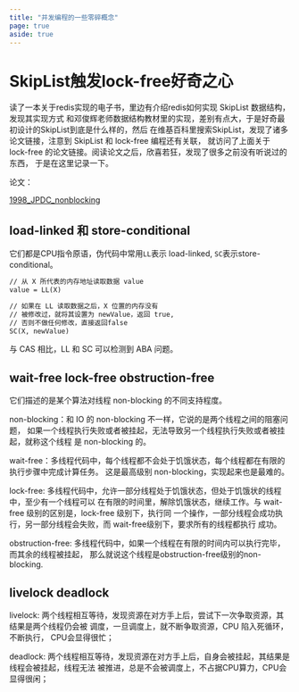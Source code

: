```yaml
---
title: "并发编程的一些零碎概念"
page: true
aside: true
---
```


# SkipList触发lock-free好奇之心
读了一本关于redis实现的电子书，里边有介绍redis如何实现 SkipList 数据结构，发现其实现方式
和邓俊辉老师数据结构教材里的实现，差别有点大，于是好奇最初设计的SkipList到底是什么样的，然后
在维基百科里搜索SkipList，发现了诸多论文链接，注意到 SkipList 和 lock-free 编程还有关联，
就访问了上面关于 lock-free 的论文链接。阅读论文之后，欣喜若狂，发现了很多之前没有听说过的东西，
于是在这里记录一下。

论文：

[1998_JPDC_nonblocking](https://www.cs.rochester.edu/u/scott/papers/1998_JPDC_nonblocking.pdf)

## load-linked 和 store-conditional
它们都是CPU指令原语，伪代码中常用`LL`表示 load-linked, `SC`表示store-conditional。

```txt
// 从 X 所代表的内存地址读取数据 value
value = LL(X)

// 如果在 LL 读取数据之后，X 位置的内存没有
// 被修改过，就将其设置为 newValue，返回 true,
// 否则不做任何修改，直接返回false
SC(X, newValue)
```

与 CAS 相比，LL 和 SC 可以检测到 ABA 问题。

## wait-free lock-free obstruction-free
它们描述的是某个算法对线程 non-blocking 的不同支持程度。

non-blocking：和 IO 的 non-blocking 不一样，它说的是两个线程之间的阻塞问题，
如果一个线程执行失败或者被挂起，无法导致另一个线程执行失败或者被挂起，就称这个线程
是 non-blocking 的。

wait-free：多线程代码中，每个线程都不会处于饥饿状态，每个线程都在有限的执行步骤中完成计算任务。
这是最高级别 non-blocking，实现起来也是最难的。

lock-free: 多线程代码中，允许一部分线程处于饥饿状态，但处于饥饿状的线程中，至少有一个线程可以
在有限的时间里，解除饥饿状态，继续工作。与 wait-free 级别的区别是，lock-free 级别下，执行同
一个操作，一部分线程会成功执行，另一部分线程会失败，而 wait-free级别下，要求所有的线程都执行
成功。

obstruction-free: 多线程代码中，如果一个线程在有限的时间内可以执行完毕，而其余的线程被挂起，
那么就说这个线程是obstruction-free级别的non-blocking.

## livelock deadlock
livelock: 两个线程相互等待，发现资源在对方手上后，尝试下一次争取资源，其结果是两个线程仍会被
调度，一旦调度上，就不断争取资源，CPU 陷入死循环，不断执行， CPU会显得很忙；

deadlock: 两个线程相互等待，发现资源在对方手上后，自身会被挂起，其结果是线程会被挂起，线程无法
被推进，总是不会被调度上，不占据CPU算力，CPU会显得很闲；